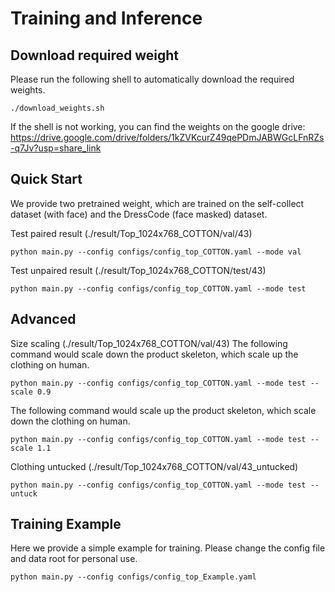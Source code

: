# Training and Inference

## Download required weight
Please run the following shell to automatically download the required weights.
```
./download_weights.sh
```
If the shell is not working, you can find the weights on the google drive: https://drive.google.com/drive/folders/1kZVKcurZ49qePDmJABWGcLFnRZs-q7Jv?usp=share_link

## Quick Start
We provide two pretrained weight, which are trained on the self-collect dataset (with face) and the DressCode (face masked) dataset.

Test paired result (./result/Top_1024x768_COTTON/val/43)
```
python main.py --config configs/config_top_COTTON.yaml --mode val
```

Test unpaired result (./result/Top_1024x768_COTTON/test/43)
```
python main.py --config configs/config_top_COTTON.yaml --mode test
```

## Advanced
Size scaling (./result/Top_1024x768_COTTON/val/43)
The following command would scale down the product skeleton, which scale up the clothing on human.
```
python main.py --config configs/config_top_COTTON.yaml --mode test --scale 0.9
```
The following command would scale up the product skeleton, which scale down the clothing on human.
```
python main.py --config configs/config_top_COTTON.yaml --mode test --scale 1.1
```


Clothing untucked (./result/Top_1024x768_COTTON/val/43_untucked)
```
python main.py --config configs/config_top_COTTON.yaml --mode test --untuck
```

## Training Example
Here we provide a simple example for training. Please change the config file and data root for personal use.
```
python main.py --config configs/config_top_Example.yaml
```